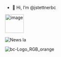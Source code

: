 - 👋 Hi, I’m @jstettnerbc

<!---
jstettnerbc/jstettnerbc is a ✨ special ✨ repository because its `README.md` (this file) appears on your GitHub profile.
You can click the Preview link to take a look at your changes.
--->

<img width="61" alt="image" src="https://github.com/jstettnerbc/jstettnerbc/assets/84310458/3ebcd671-10a0-4970-8dd1-3a3a17727c4c">

![News la](https://github.com/jstettnerbc/jstettnerbc/assets/84310458/2457dbb2-7d0f-43af-8e1d-7d29de48a20f)



![bc-Logo_RGB_orange](https://github.com/user-attachments/assets/ca1ff908-6d33-40ef-9fdb-1b3ffd8d6498)
